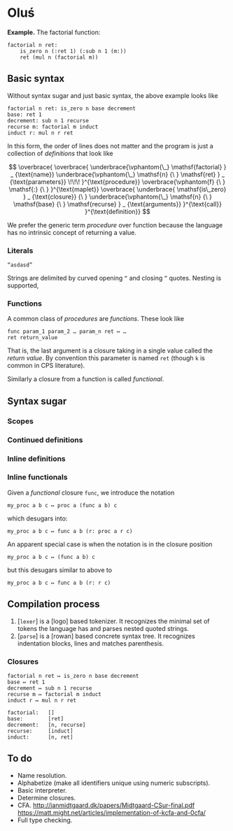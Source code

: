 # Oluś

**Example.** The factorial function:

```
factorial n ret:
    is_zero n (:ret 1) (:sub n 1 (m:))
    ret (mul n (factorial m))
```

## Basic syntax

Without syntax sugar and just basic syntax, the above example looks like

```
factorial n ret: is_zero n base decrement
base: ret 1
decrement: sub n 1 recurse
recurse m: factorial m induct
induct r: mul n r ret
```

In this form, the order of lines does not matter and the program is just a collection of *definitions* that look like

$$
\overbrace{
\overbrace{
    \underbrace{\vphantom{\_}
        \mathsf{factorial}
    } _ {\text{name}}
    \underbrace{\vphantom{\_}
        \mathsf{n}
        {\ }
        \mathsf{ret}
    } _ {\text{parameters}}
    \!\!\!
}^{\text{procedure}}
\overbrace{\vphantom{f}
    {\ }
    \mathsf{:}
    {\ }
}^{\text{maplet}}
\overbrace{
    \underbrace{
        \mathsf{is\_zero}
    } _ {\text{closure}}
    {\ }
    \underbrace{\vphantom{\_}
        \mathsf{n}
        {\ }
        \mathsf{base}
        {\ }
        \mathsf{recurse}
    } _ {\text{arguments}}
}^{\text{call}}
}^{\text{definition}}
$$

We prefer the generic term *procedure* over function because the language has no intrinsic concept of returning a value.

### Literals

```
“asdasd”
```

Strings are delimited by curved opening `“` and closing `”` quotes. Nesting is supported,


### Functions

A common class of *procedures* are *functions*. These look like

```
func param_1 param_2 … param_n ret ↦ …
ret return_value
```

That is, the last argument is a closure taking in a single value called the *return value*. By convention this parameter is named `ret` (though `k` is common in CPS literature).

Similarly a closure from a function is called *functional*.

## Syntax sugar

### Scopes

### Continued definitions

### Inline definitions

### Inline functionals

Given a *functional* closure `func`, we introduce the notation

```
my_proc a b c ↦ proc a (func a b) c
```

which desugars into:

```
my_proc a b c ↦ func a b (r: proc a r c)
```

An apparent special case is when the notation is in the closure position

```
my_proc a b c ↦ (func a b) c
```

but this desugars similar to above to

```
my_proc a b c ↦ func a b (r: r c)
```

## Compilation process

1. [`lexer`] is a [logo] based tokenizer. It recognizes the minimal set of
   tokens the language has and parses nested quoted strings.
2. [`parse`] is a [rowan] based concrete syntax tree. It recognizes indentation
   blocks, lines and matches parenthesis.


### Closures

```
factorial n ret ↦ is_zero n base decrement
base ↦ ret 1
decrement ↦ sub n 1 recurse
recurse m ↦ factorial m induct
induct r ↦ mul n r ret
```

```
factorial:   []
base:        [ret]
decrement:   [n, recurse]
recurse:     [induct]
induct:      [n, ret]
```

## To do

* Name resolution.
* Alphabetize (make all identifiers unique using numeric subscripts).
* Basic interpreter.
* Determine closures.
* CFA.
  http://janmidtgaard.dk/papers/Midtgaard-CSur-final.pdf
  https://matt.might.net/articles/implementation-of-kcfa-and-0cfa/
* Full type checking.
